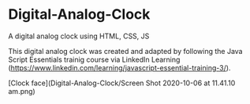 # Digital-Analog-Clock
A digital analog clock using HTML, CSS, JS

This digital analog clock was created and adapted by following the Java Script Essentials trainig course via LinkedIn Learning (https://www.linkedin.com/learning/javascript-essential-training-3/). 

[Clock face](Digital-Analog-Clock/Screen Shot 2020-10-06 at 11.41.10 am.png)

